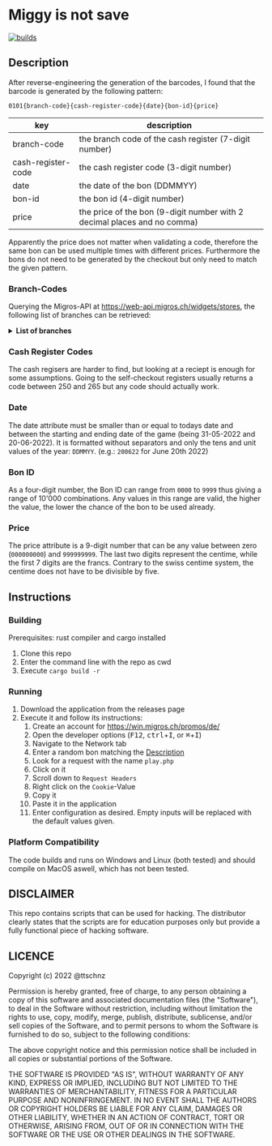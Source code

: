 # Miggy is not save

[![builds](https://github.com/ttschnz/miggy_brute_force/actions/workflows/rust.yml/badge.svg)](https://github.com/ttschnz/miggy_brute_force/actions/workflows/rust.yml)

## Description

After reverse-engineering the generation of the barcodes, I found that the barcode is generated by the following pattern:

`0101{branch-code}{cash-register-code}{date}{bon-id}{price}`

| key                | description                                                              |
| ------------------ | ------------------------------------------------------------------------ |
| branch-code        | the branch code of the cash register (7-digit number)                    |
| cash-register-code | the cash register code (3-digit number)                                  |
| date               | the date of the bon (DDMMYY)                                             |
| bon-id             | the bon id (4-digit number)                                              |
| price              | the price of the bon (9-digit number with 2 decimal places and no comma) |

Apparently the price does not matter when validating a code, therefore the same bon can be used multiple times with different prices. Furthermore the bons do not need to be generated by the checkout but only need to match the given pattern.

### Branch-Codes

Querying the Migros-API at https://web-api.migros.ch/widgets/stores, the following list of branches can be retrieved:

<details>

<summary><b>List of branches</b></summary>

| branch name                                   | branch-code |
| --------------------------------------------- | ----------- |
| Aachtal                                       | 0090320     |
| Aadorf                                        | 0093780     |
| Aarau                                         | 4797189     |
| Aarau - Igelweid                              | 0034213     |
| Aarau Bahnhof                                 | 0033823     |
| Aathal Outlet                                 | 0150367     |
| Abtwil - Säntispark                           | 0090491     |
| Adligenswil                                   | 0077180     |
| Adliswil                                      | 0150062     |
| Aesch                                         | 0024600     |
| Affoltern a. A.                               | 0150079     |
| Affoltern am Albis                            | 4797220     |
| Agno                                          | 4797187     |
| Aigle - Chablais Centre                       | 0065100     |
| Aigle gare                                    | 0063665     |
| Allschwil - Binningerstr.                     | 4797114     |
| Allschwil - Paradies                          | 0024720     |
| Allschwil - Stockbrunnenrain                  | 4797077     |
| Allschwil - Ziegelei                          | 0023220     |
| Allschwil-Lindenplatz                         | 0029530     |
| Alnatura Bio Super Markt - Glattzentrum       | 0150398     |
| Alnatura Bio Super Markt Baden                | 0150340     |
| Alnatura Bio Super Markt Basel Kirschgarten   | 0150375     |
| Alnatura Bio Super Markt Bern                 | 0150397     |
| Alnatura Bio Super Markt Bülach               | 0150394     |
| Alnatura Bio Super Markt Limmatplatz          | 0150374     |
| Alnatura Bio Super Markt Luzern               | 0150341     |
| Alnatura Bio Super Markt Metalli Zug          | 0150383     |
| Alnatura Bio Super Markt Niederdorf           | 0150342     |
| Alnatura Bio Super Markt Oerlikon             | 0150395     |
| Alnatura Bio Super Markt Solothurn            | 0150376     |
| Alnatura Bio Super Markt St. Gallen           | 0150392     |
| Alnatura Bio Super Markt Uster                | 0150396     |
| Alnatura Bio Super Markt Winterthur-Grüze     | 0150389     |
| Alnatura Bio Super Markt Zürich HB - Sihlquai | 0150373     |
| Alnatura Bio Super Markt Zürich-City          | 0150382     |
| Alnatura Bio Super Markt Zürich-Höngg         | 0150380     |
| Alpnach Outlet                                | 0076060     |
| Altdorf                                       | 0073990     |
| Altdorf                                       | 4797125     |
| Altstätten SG                                 | 0090415     |
| Amriswil                                      | 0090420     |
| Amriswil                                      | 4797156     |
| Amriswil - Amriville                          | 0098001     |
| Andelfingen                                   | 0093790     |
| Appenzell                                     | 0090422     |
| Arbedo Castione                               | 0123780     |
| Arbon                                         | 0090421     |
| Arlesheim                                     | 0024630     |
| Ascona                                        | 0123750     |
| Ascona                                        | 4797331     |
| Au SG                                         | 0090323     |
| Avenches                                      | 0083810     |
| Avry Centre                                   | 0084710     |
| Baar                                          | 0073850     |
| Bad Ragaz                                     | 0090728     |
| Bad Zurzach                                   | 0034393     |
| Baden                                         | 4797052     |
| Baden - Bhf. Take Away                        | 0035690     |
| Baden - City                                  | 0034233     |
| Baden-Dättwil                                 | 4797037     |
| Baden-Dättwil                                 | 4797360     |
| Balerna-Bisio 1                               | 4797340     |
| Balerna-Bisio 2                               | 4797341     |
| Balerna-Roncaglia                             | 4797329     |
| Balsthal                                      | 0033723     |
| Basel - Allschwiler                           | 0023170     |
| Basel - Bahnhof SBB                           | 0023900     |
| Basel - Birsigstrasse                         | 0029560     |
| Basel - Burgfelder                            | 0024560     |
| Basel - Claramarkt                            | 0024240     |
| Basel - Drachen-Center                        | 0024280     |
| Basel - Dreispitz MParc                       | 0023200     |
| Basel - Efringer                              | 0023840     |
| Basel - Eglisee                               | 0023880     |
| Basel - Flughafenstrasse                      | 4797216     |
| Basel - Gundelitor                            | 0024520     |
| Basel - Hardstrasse                           | 0023870     |
| Basel - Inselstrasse                          | 0029600     |
| Basel - Juniors Market                        | 0023890     |
| Basel - Lachenstrasse                         | 0029520     |
| Basel - Lehenmatt                             | 0029590     |
| Basel - Märtplatz                             | 0023820     |
| Basel - Mülhauser                             | 0023720     |
| Basel - Neuweiler                             | 0023670     |
| Basel - Schützenmatt                          | 0023160     |
| Basel - Stücki                                | 0023910     |
| Basel - Wanderstrasse                         | 0029510     |
| Basel - Wasgenring                            | 0029610     |
| Basel - Zürcherstrasse                        | 0029500     |
| Basel Hochbergerstrasse                       | 4797312     |
| Basel Weil                                    | 4797175     |
| Bassersdorf                                   | 0150164     |
| Bauma                                         | 0093300     |
| Bavois                                        | 0063142     |
| Bavois-Alpes                                  | 4797074     |
| Bavois-Jura                                   | 4797071     |
| Bazenheid                                     | 0090380     |
| Belfaux                                       | 0083850     |
| Bellinzona                                    | 4797221     |
| Bellinzona - Piazza del Sole                  | 0124210     |
| Bellinzona Outlet                             | 0127220     |
| Bellinzona-Nord                               | 4797333     |
| Belp                                          | 0034540     |
| Berikon - Mutschellen                         | 0033893     |
| Beringen                                      | 0093700     |
| Bern - Bachmätteli                            | 0034450     |
| Bern - Bahnhof                                | 0034530     |
| Bern - Bahnhof Take Away                      | 0035780     |
| Bern - Bethlehem                              | 0034210     |
| Bern - Breitenrain                            | 0033630     |
| Bern - Bubenberg                              | 0034440     |
| Bern - Bümpliz                                | 4797222     |
| Bern - Christoffel                            | 0033115     |
| Bern - Egghölzli                              | 0033140     |
| Bern - Egghölzli                              | 4797190     |
| Bern - Eigerplatz                             | 0033640     |
| Bern - Fellerstrasse                          | 4797119     |
| Bern - Freudenberg                            | 0034220     |
| Bern - Kirchenfeld                            | 0033220     |
| Bern - Lorraine                               | 0033121     |
| Bern - Marktgasse                             | 0034710     |
| Bern - Marktgasse Fachmarkt                   | 0036400     |
| Bern - Murifeld                               | 0033700     |
| Bern - Stöckacker                             | 0033170     |
| Bern - Wankdorf                               | 4797296     |
| Bern - Wankdorf MParc                         | 0036410     |
| Bern - Welle 7                                | 0033810     |
| Bern - Westside                               | 0034320     |
| Bern - Westside                               | 4797173     |
| Bern - Winkelried                             | 0034230     |
| Bern - Zähringer                              | 0034360     |
| Bern Länggasse                                | 4797373     |
| Bern Westflügel                               | 0033820     |
| Bex                                           | 0063640     |
| Biasca                                        | 0123620     |
| Biasca                                        | 4797334     |
| Biberist                                      | 0033623     |
| Biberist                                      | 4797223     |
| Biel - Bielerhof                              | 0034480     |
| Biel - Bözingen                               | 0033290     |
| Biel - Madretsch                              | 0034390     |
| Biel - Neumarkt                               | 0034260     |
| Biel Stadion                                  | 0033670     |
| Bike World Affoltern a.A                      | 0150431     |
| Bike World Baden                              | 0036701     |
| Bike World Ebikon                             | 0076930     |
| Bike World Gland                              | 0045260     |
| Bike World Hinwil                             | 0098087     |
| Bike World Muri                               | 0036700     |
| Bike World Pratteln                           | 0026950     |
| Bike World Romanel                            | 0065270     |
| Bike World Schlieren                          | 0150406     |
| Bike World Volketswil                         | 0150427     |
| Bike World Winterthur                         | 0098077     |
| Bike World Zuchwil                            | 0036702     |
| Binningen                                     | 4797034     |
| Binningen - Gorenmatt                         | 0023740     |
| Binningen - Zentrum                           | 0024540     |
| Bioggio                                       | 4797344     |
| Birmensdorf                                   | 0150189     |
| Birmensdorf                                   | 4797062     |
| Birsfelden                                    | 0024440     |
| Birsfelden                                    | 4797113     |
| Bischofszell                                  | 0090363     |
| Bischofszell                                  | 4797215     |
| Bitsch                                        | 0137290     |
| Bière                                         | 0063110     |
| Blonay                                        | 0063730     |
| Bolligen                                      | 4797303     |
| Bonstetten                                    | 0150865     |
| Boswil                                        | 4797164     |
| Boudry                                        | 4797149     |
| Breitenbach - Wydehof                         | 0024500     |
| Bremgarten                                    | 4797058     |
| Bremgarten                                    | 4797299     |
| Bremgarten AG                                 | 0034263     |
| Bremgarten Fachmarkt                          | 0036463     |
| Bremgarten Kalchacker                         | 0033750     |
| Brienz                                        | 0033780     |
| Brig                                          | 0134540     |
| Brissago                                      | 4797336     |
| Bronschhofen                                  | 0090392     |
| Brugg                                         | 4797290     |
| Brugg - Neumarkt                              | 0034843     |
| Brugg AG                                      | 4797172     |
| Brugg SportXX                                 | 0036765     |
| Brunnen - Bahnhofsmärcht                      | 0073750     |
| Brusino-Arsizio 1                             | 4797356     |
| Brügg                                         | 4797002     |
| Brügg - Centre Brügg                          | 0034730     |
| Bubendorf                                     | 0023790     |
| Buchrain - Tschannhof                         | 0073200     |
| Buchs AG - Wynecenter                         | 0034823     |
| Buchs Outlet                                  | 0090649     |
| Buchs SG                                      | 0090424     |
| Buchs SG - MParc                              | 0090416     |
| Bulle                                         | 4797102     |
| Bulle - Gruyère-Centre                        | 0084270     |
| Bulle gare                                    | 0083870     |
| Buochs                                        | 0073220     |
| Burgdorf                                      | 4797121     |
| Burgdorf - Neumarkt                           | 0034200     |
| Burgdorf Fachmarkt                            | 0036640     |
| Bursins                                       | 4797225     |
| Bussigny                                      | 0064330     |
| Bussigny                                      | 4797371     |
| Bülach                                        | 4797165     |
| Bülach - Sonnenhof                            | 0150059     |
| Bülach Süd                                    | 0150203     |
| Bürglen/Altdorf - Urnertor                    | 0074310     |
| Bütschwil                                     | 0090373     |
| Cadenazzo                                     | 4797335     |
| Camorino                                      | 4797309     |
| Capolago                                      | 4797325     |
| Carouge                                       | 0044090     |
| Carouge - Acacias                             | 0044010     |
| Carouge - MParc La Praille                    | 0045140     |
| Carouge - Vibert                              | 0044950     |
| Carouge Acacias                               | 4797413     |
| Caslano                                       | 0123880     |
| Caslano                                       | 4797379     |
| Caslano-Pura                                  | 4797338     |
| Centro Agno                                   | 0124300     |
| Centro S.Antonino                             | 0125020     |
| Centro S.Antonino OBI                         | 0126530     |
| Cernier                                       | 0083730     |
| Cham                                          | 4797040     |
| Cham - Neudorf                                | 0073740     |
| Chamoson                                      | 0137235     |
| Change Grand-Saconnex                         | 0046790     |
| Change Mont-Blanc                             | 0046720     |
| Change Ouchy                                  | 0046340     |
| Change Rive                                   | 0046760     |
| Change Thônex                                 | 0046780     |
| Chavannes - Renens                            | 0064320     |
| Chavannes les Cèdres                          | 0063675     |
| Chavannes-de-Bogis                            | 4797423     |
| Cheseaux                                      | 4797060     |
| Chez-le-Bart - Béroche                        | 0083760     |
| Chiasso - Boffalora                           | 0123640     |
| Chiasso Via Como                              | 4797339     |
| Chiasso-Pedrinate1                            | 4797345     |
| Chur                                          | 4797184     |
| Chur - Calandapark                            | 0090425     |
| Chur - Gäuggeli                               | 0090427     |
| Chur - Ringstrasse                            | 0090334     |
| Chur - West                                   | 4797227     |
| Chur Masans                                   | 0090389     |
| Chur-Ost                                      | 4797226     |
| Churwalden                                    | 0090384     |
| Châtel-St-Denis                               | 0084330     |
| Chêne-Bougeries                               | 4797070     |
| Chêne-Bourg                                   | 0044150     |
| Clarens - Centre                              | 0063991     |
| Cointrin                                      | 4797106     |
| Coldrerio-Paese                               | 4797328     |
| Collombey                                     | 0134520     |
| Collombey                                     | 4797108     |
| Collonge-Bellerive - Vésenaz                  | 0044880     |
| Colombier                                     | 0083770     |
| Conseil à domicile Micasa                     | 0065291     |
| Conthey                                       | 4797174     |
| Conthey - Forum des Alpes                     | 0136411     |
| Cortaillod                                    | 0083890     |
| Cossonay                                      | 0063680     |
| Courtepin                                     | 0083630     |
| Crans-Montana                                 | 0133920     |
| Crissier                                      | 0065000     |
| Crocifisso di Savosa                          | 0123630     |
| Cugy                                          | 0063720     |
| D+G Losone                                    | 0126580     |
| Daily Zürich-Zollstrasse                      | 0150362     |
| Davos Dorf                                    | 4797380     |
| Davos Outlet                                  | 0090660     |
| Davos Symondpark                              | 0090432     |
| Davos-Dorf                                    | 0090333     |
| Degersheim                                    | 0090314     |
| Delémont                                      | 0024320     |
| Delémont - MParc                              | 0026110     |
| Derendingen                                   | 0033773     |
| Dielsdorf                                     | 0150149     |
| Dielsdorf                                     | 4797088     |
| Dielsdorf                                     | 4797191     |
| Diepoldsau                                    | 0090327     |
| Dierikon Outlet                               | 0076040     |
| Diessenhofen                                  | 0093620     |
| Dietikon - Bernstrasse                        | 4797136     |
| Dietikon - Limmatfeld                         | 0150130     |
| Dietikon - Löwenzentrum                       | 0150065     |
| Dietlikon                                     | 4797054     |
| Dietlikon - Brunnenwiese                      | 0150169     |
| Domat-Ems                                     | 0090381     |
| Domdidier                                     | 0083940     |
| Dornach                                       | 0023620     |
| Däniken                                       | 4797358     |
| Dättnau                                       | 0093870     |
| Döttingen                                     | 0033743     |
| Dübendorf                                     | 0150054     |
| Dübendorf                                     | 4797313     |
| Dübendorf - Bühlwiesen                        | 4797229     |
| Dübendorf - Hochbord Nord                     | 0150148     |
| Dübendorf - Im Giessen                        | 4797359     |
| Dübendorf - Sonnental                         | 4797044     |
| Dübendorf - Zur Schmiede                      | 4797230     |
| Dübendorf Stettbach                           | 0150082     |
| Düdingen                                      | 0084320     |
| Düdingen                                      | 4797400     |
| Ebikon - Ladengasse                           | 0074300     |
| Ebikon - Mall of Switzerland                  | 0074400     |
| Ebmatingen                                    | 0150170     |
| Ebnat-Kappel                                  | 0090368     |
| Echallens                                     | 0063620     |
| Ecublens - Croset                             | 0063690     |
| Ecublens - EPFL                               | 0063910     |
| Effretikon                                    | 4797231     |
| Effretikon                                    | 4797305     |
| Effretikon - Effi-Märt                        | 0094290     |
| Egerkingen - Gäupark                          | 0034413     |
| Egg                                           | 0150074     |
| Eglisau                                       | 4797042     |
| Eglisau-Nord                                  | 0150078     |
| Egnach                                        | 4797179     |
| Egolzwil - Schötz                             | 0073870     |
| Einsiedeln                                    | 0150068     |
| Einsiedeln                                    | 4797307     |
| Elgg                                          | 0093840     |
| Embrach                                       | 0094320     |
| Emmen - Kapf                                  | 0073680     |
| Emmen - Wohncenter                            | 0074390     |
| Emmenbrücke                                   | 4797131     |
| Emmenbrücke - Sonnenplatz                     | 0074350     |
| Engelberg                                     | 0073890     |
| Epalinges                                     | 0063940     |
| Erde                                          | 0137244     |
| Erlenbach - Erlibacher Märt                   | 0150185     |
| Erlinsbach                                    | 0033123     |
| Erstfeld                                      | 0073180     |
| Eschenbach                                    | 0150160     |
| Estavayer-le-Lac                              | 0063630     |
| Etoy                                          | 0063900     |
| Etoy                                          | 4797182     |
| Etoy (marché spécialisé)                      | 0065290     |
| Etrembières (F)                               | 0049010     |
| Ettingen                                      | 0024610     |
| Eyholz - Outlet                               | 0134497     |
| FL - Balzers                                  | 0090718     |
| FL - Ruggell                                  | 0090724     |
| Fahrwangen                                    | 0033903     |
| Faido                                         | 0123700     |
| Fehraltorf                                    | 0093800     |
| Fiesch                                        | 0136465     |
| Fislisbach                                    | 0033843     |
| Flamatt                                       | 0084350     |
| Flamatt - Bernstrasse 50                      | 4797169     |
| Flawil                                        | 0090431     |
| Flawil                                        | 4797006     |
| Fleurier                                      | 0083700     |
| Forch                                         | 4797041     |
| Fornasette                                    | 4797342     |
| Frauenfeld - Bahnhofstrasse                   | 4797014     |
| Frauenfeld - Multiplex                        | 0093600     |
| Frauenfeld - Passage                          | 0094330     |
| Frauenfeld - Zeughausstrasse                  | 0093640     |
| Frauenfeld - Zürcherstrasse 276               | 4797101     |
| Frauenfeld - Zürcherstrasse 291               | 4797076     |
| Freienbach                                    | 4797043     |
| Frenkendorf                                   | 4797301     |
| Fribourg - Beauregard                         | 0083670     |
| Fribourg - Pérolles                           | 0084300     |
| Fribourg - Schoenberg                         | 0083640     |
| Fribourg - St. Pierre M-Express               | 0084240     |
| Fribourg AMAG                                 | 4797267     |
| Fribourg Gare                                 | 0083980     |
| Fribourg Jura                                 | 4797232     |
| Fribourg Ste-Thérèse                          | 0083830     |
| Frick                                         | 0033753     |
| Frutigen                                      | 0033370     |
| Fully                                         | 0133710     |
| Fällanden                                     | 0150153     |
| Füllinsdorf                                   | 4797111     |
| Füllinsdorf                                   | 4797233     |
| Füllinsdorf - Schönthal                       | 0024480     |
| Füllinsdorf - Schönthal                       | 0026470     |
| Gandria                                       | 4797337     |
| Gd Saconnex - Le Pommier                      | 0044340     |
| Gebenstorf                                    | 0033393     |
| Gelterkinden                                  | 0024460     |
| Genestrerio                                   | 4797326     |
| Genève - Balexert                             | 0044030     |
| Genève - Balexert                             | 4797130     |
| Genève - Champel                              | 0044110     |
| Genève - Charmilles                           | 0044140     |
| Genève - Cointrin                             | 4797228     |
| Genève - Cointrin Aéroport                    | 0044060     |
| Genève - Cornavin Gare                        | 0044180     |
| Genève - Eaux-Vives                           | 0044250     |
| Genève - Fusterie M-Express                   | 0044290     |
| Genève - Jonction                             | 0044350     |
| Genève - Les Cygnes                           | 0044450     |
| Genève - Navigation                           | 0044430     |
| Genève - Plainpalais                          | 0044230     |
| Genève - Rieu                                 | 0044730     |
| Genève - Servette                             | 0044811     |
| Genève - Tourelle                             | 0044840     |
| Genève - Vidollet                             | 0044890     |
| Genève - Villereuse                           | 0044900     |
| Genève Montbrillant                           | 4797207     |
| Genève O’Vives                                | 4797372     |
| Gerlafingen                                   | 0033643     |
| Giubiasco - Alle Bolle                        | 0123740     |
| Givisiez                                      | 4797138     |
| Gland                                         | 0044300     |
| Gland                                         | 4797157     |
| Glarus                                        | 4797385     |
| Glarus - Zentrum Glärnisch                    | 0150064     |
| Glattbrugg                                    | 0150056     |
| Glattbrugg                                    | 4797235     |
| Glattbrugg                                    | 4797382     |
| Glis - Simplon                                | 0136401     |
| Goldach                                       | 0090375     |
| Goldach - St.Gallerstr.                       | 4797099     |
| Goldau                                        | 0073790     |
| Gossau                                        | 0090433     |
| Gossau                                        | 4797314     |
| Gossau - Stadtbühlpark                        | 0090313     |
| Gossau - Wilerstrasse                         | 4797186     |
| Gossau Outlet                                 | 0090648     |
| Gossau ZH                                     | 0150182     |
| Grabs                                         | 0090736     |
| Gradelle                                      | 0044360     |
| Grancia                                       | 0123790     |
| Grancia Do it + Garden                        | 0126590     |
| Grand-Lancy - Palettes                        | 0044550     |
| Granges - Paccot                              | 0083860     |
| Granges-Paccot                                | 4797061     |
| Granges-Paccot - Centre                       | 0084360     |
| Greifensee                                    | 0150156     |
| Grenchen                                      | 0034803     |
| Grenchen                                      | 4797237     |
| Grenchen Nord                                 | 4797032     |
| Grenchen Outlet                               | 0037092     |
| Gränichen                                     | 0033953     |
| Gstaad                                        | 0034490     |
| Gümligen                                      | 0033091     |
| Hasle Rüegsau                                 | 0033360     |
| Haute-Nendaz                                  | 0134250     |
| Hauterive                                     | 4797063     |
| Heiden                                        | 0090317     |
| Heimberatung Vorhänge                         | 0150430     |
| Heimberg                                      | 0033920     |
| Hergiswil NW                                  | 0073130     |
| Herisau - Alpsteinstrasse                     | 0090318     |
| Herrlisberg                                   | 4797268     |
| Herzogenbuchsee                               | 0034290     |
| Hilterfingen                                  | 0034520     |
| Hinterkappelen - Chappelemärit                | 0034380     |
| Hinwil                                        | 0093650     |
| Hinwil                                        | 4797304     |
| Hittnau                                       | 0093850     |
| Hitzkirch                                     | 0073880     |
| Hochdorf - Seetal-Center                      | 0074340     |
| Hombrechtikon                                 | 0150181     |
| Horgen - Schinzenhof                          | 0150055     |
| Horw                                          | 0073800     |
| Hunzenschwil                                  | 4797047     |
| Huttwil                                       | 0034400     |
| Hägendorf Outlet                              | 0037090     |
| Hünibach                                      | 0033280     |
| Ibach                                         | 4797140     |
| Ibach-Schwyz - Mythen-Center                  | 0074370     |
| Ilanz - Center Marcau                         | 0090467     |
| Interlaken                                    | 0034300     |
| Interlaken                                    | 4797363     |
| Interlaken Lindenalle                         | 4797311     |
| Ipsach                                        | 0033270     |
| Ipsach                                        | 4797392     |
| Ittigen                                       | 0034510     |
| Ittigen - Grauholz                            | 4797238     |
| Jona                                          | 4797239     |
| Jona - Stadttor                               | 0150178     |
| Kaltbrunn                                     | 0150893     |
| Kerzers                                       | 0083800     |
| Kirchberg                                     | 0033770     |
| Kirchberg                                     | 4797050     |
| Kirchberg-Stelz                               | 0090378     |
| Kloten                                        | 0150067     |
| Kollbrunn                                     | 0093860     |
| Konolfingen                                   | 0034190     |
| Kreuzlingen                                   | 0090349     |
| Kreuzlingen                                   | 4797141     |
| Kreuzlingen                                   | 4797240     |
| Kreuzlingen - Seepark                         | 0090440     |
| Kriens                                        | 4797056     |
| Kriens                                        | 4797117     |
| Kriens - Hofmatt                              | 0074360     |
| Kriens - Mattenhof                            | 0073980     |
| Kölliken                                      | 4797018     |
| Köniz - Bläuacker                             | 0034240     |
| Küsnacht Berg                                 | 4797241     |
| Küsnacht ZH                                   | 0150157     |
| Küssnacht - Rigimärt                          | 0073720     |
| La Charrière                                  | 0083950     |
| La Chaux-de-Fonds - Métropole Centre          | 0084230     |
| La Chaux-de-Fonds Les Eplatures               | 0084310     |
| La Neuveville                                 | 0083750     |
| La Roche                                      | 0083840     |
| La Tour de Trême                              | 0084340     |
| La Tour-de-Peilz                              | 0063950     |
| La Tour-de-Trême                              | 4797163     |
| La Tour-de-Trême Tivoli                       | 0083970     |
| La Vallée                                     | 0063850     |
| Lachen                                        | 0150073     |
| Lancy-Onex                                    | 0044530     |
| Landquart                                     | 0090428     |
| Landquart                                     | 4797065     |
| Langendorf - Ladedorf                         | 0034813     |
| Langenthal                                    | 0034310     |
| Langenthal - MParc                            | 0036950     |
| Langnau a. A.                                 | 0150168     |
| Langnau i.E.                                  | 0034460     |
| Laufen - Birscenter                           | 0023230     |
| Lausanne                                      | 4797280     |
| Lausanne - Bellevaux                          | 0063880     |
| Lausanne - Bergières                          | 0064570     |
| Lausanne - Chailly                            | 0064520     |
| Lausanne - Closelet                           | 0064580     |
| Lausanne - Cour                               | 0063660     |
| Lausanne - Flon Europe                        | 0063895     |
| Lausanne - La Borde                           | 0063865     |
| Lausanne - La Harpe                           | 0063710     |
| Lausanne - La Maladière                       | 4797213     |
| Lausanne - La Sallaz                          | 0064340     |
| Lausanne - Maupas                             | 0063145     |
| Lausanne - Montbenon                          | 4797064     |
| Lausanne - Métropole                          | 0064970     |
| Lausanne - Saint-Paul                         | 0063970     |
| Lausanne - Sévelin                            | 0063770     |
| Le Bouveret                                   | 0133760     |
| Le Châble                                     | 0137225     |
| Le Landeron                                   | 0083880     |
| Le Lignon                                     | 0044370     |
| Le Lignon                                     | 4797072     |
| Le Locle                                      | 0084280     |
| Le Locle                                      | 4797242     |
| Lenzburg                                      | 0034243     |
| Lenzburg - Bahnhof                            | 4797362     |
| Leuk                                          | 0137220     |
| Leukerbad                                     | 0134230     |
| Leysin                                        | 0063185     |
| Leytron                                       | 0137285     |
| Liestal                                       | 0023080     |
| Liestal                                       | 4797203     |
| Ligornetto                                    | 4797351     |
| Littau Outlet                                 | 0076090     |
| Locarno                                       | 4797243     |
| Locarno - Mercato                             | 0124240     |
| Locarno - Solduno                             | 0123730     |
| Lostorf                                       | 0033233     |
| Lugano - Cassarate-Lago                       | 0124290     |
| Lugano - Città                                | 0125010     |
| Lugano - Molino Nuovo                         | 0123710     |
| Lugano - Paradiso                             | 0123660     |
| Lugano - Via Trevano                          | 4797330     |
| Lugano-Viganello                              | 4797355     |
| Lupfig                                        | 0033813     |
| Lutry – La Conversion                         | 0063835     |
| Luzern - Allmend                              | 0073840     |
| Luzern - Bahnhof                              | 0073230     |
| Luzern - Bahnhof Daily                        | 0073150     |
| Luzern - Bruchstrasse                         | 0073770     |
| Luzern - Brüelstrasse                         | 0073670     |
| Luzern - Grossmatte                           | 0073930     |
| Luzern - Schlossberg                          | 0073140     |
| Luzern - Schweizerhof                         | 0074380     |
| Luzern - Schönbühl                            | 0074260     |
| Luzern - Waldstätter                          | 0073690     |
| Luzern - Wesemlin                             | 0077160     |
| Luzern - Würzenbachstrasse                    | 0073270     |
| Lyss Lyssbachpark                             | 0034420     |
| M Boudry                                      | 0083820     |
| M-Express Pont-Rouge                          | 0044600     |
| MP La Sarraz                                  | 0063122     |
| MP Ouchy                                      | 0063132     |
| Maggia                                        | 0123820     |
| Malters                                       | 0073950     |
| Manno                                         | 4797154     |
| Marin                                         | 4797185     |
| Marin-Centre                                  | 0084721     |
| Marly - Centre                                | 0083650     |
| Martigny                                      | 4797171     |
| Martigny                                      | 4797294     |
| Martigny - Manoir                             | 0134550     |
| Martigny Finettes                             | 0136460     |
| Martigny Quartz Center                        | 0136450     |
| Massagno - Radio                              | 0123720     |
| Matten                                        | 0033790     |
| Matzingen                                     | 0093830     |
| Meggen                                        | 4797123     |
| Meilen                                        | 0150063     |
| Meiringen                                     | 0034470     |
| Melano                                        | 0123850     |
| Melano                                        | 4797324     |
| Mellingen                                     | 0033380     |
| Mels - Pizolpark                              | 0090471     |
| Mendrisio                                     | 0123760     |
| Mendrisio - Via Franscini                     | 4797323     |
| Mendrisio Sud                                 | 0123840     |
| Mendrisio-San Martino                         | 4797403     |
| Mendrisio-Via Zorzi                           | 4797332     |
| Menziken                                      | 0033963     |
| Meyrin                                        | 0044410     |
| Meyrin                                        | 4797068     |
| Meyrin                                        | 4797245     |
| Meyrin-Parc                                   | 4797370     |
| Mies                                          | 4797078     |
| Migrol Brig                                   | 4797366     |
| Migros Online-Beratung                        | 0036999     |
| Minusio - Centro Borenco                      | 0123650     |
| Montagny                                      | 0064270     |
| Montagny                                      | 4797103     |
| Monthey - M Central                           | 0134530     |
| Montreux                                      | 0064410     |
| Montreux                                      | 4797246     |
| Montreux                                      | 4797367     |
| Morbio Inferiore - Serfontana                 | 0124270     |
| Morges                                        | 0064290     |
| Morges                                        | 4797107     |
| Moudon                                        | 0064350     |
| Moutier                                       | 0024400     |
| Moutier                                       | 4797026     |
| Murgenthal                                    | 0033873     |
| Muri AG                                       | 0033934     |
| Murten/Morat                                  | 0084250     |
| Muttenz                                       | 4797248     |
| Muttenz                                       | 4797375     |
| Muttenz - Lutzert                             | 0023810     |
| Muttenz - Rothausstrasse                      | 0024380     |
| Männedorf                                     | 0150197     |
| Mézières                                      | 0063112     |
| Möhlin                                        | 0033163     |
| Müllheim                                      | 0090351     |
| Münchenbuchsee - Tanne                        | 0033730     |
| Münchenstein                                  | 4797247     |
| Münchenstein - Gartenstadt                    | 0024580     |
| Münchwilen                                    | 0090376     |
| Münsingen                                     | 0034270     |
| Naters                                        | 0133770     |
| Netstal                                       | 4797249     |
| Neuchâtel - Cadolles                          | 0083930     |
| Neuchâtel - Hôpital                           | 0084210     |
| Neuchâtel - Portes-Rouges                     | 0084220     |
| Neuchâtel Quai-Peri                           | 4797426     |
| Neuenhof                                      | 0033663     |
| Neuenkirch                                    | 0077210     |
| Neuhausen am Rheinfall                        | 4797204     |
| Neunkirch                                     | 0093750     |
| Neydens (F)                                   | 0049030     |
| Neyruz                                        | 0083960     |
| Nidau                                         | 0034330     |
| Nidau                                         | 4797250     |
| Niederhasli                                   | 0150180     |
| Niederurnen                                   | 0150187     |
| Noranco                                       | 4797251     |
| Novazzano-Brusata1                            | 4797347     |
| Novazzano-Brusata2                            | 4797348     |
| Novazzano-Paese                               | 4797357     |
| Noville                                       | 0063645     |
| Noville                                       | 4797134     |
| Nussbaumen - Markthof                         | 0033733     |
| Nyon                                          | 4797252     |
| Nyon - La Combe                               | 0044470     |
| Nyon - Porte de Nyon                          | 0044320     |
| Näfels                                        | 0150330     |
| Oberburg                                      | 4797218     |
| Oberengstringen                               | 0150161     |
| Oberglatt                                     | 4797005     |
| Oberglatt                                     | 4797253     |
| Oberkirch                                     | 0073280     |
| Obermeilen                                    | 4797244     |
| Oberrieden                                    | 4797003     |
| Oberriet                                      | 0090331     |
| Oberwil                                       | 0023800     |
| Oensingen                                     | 0033923     |
| Oftringen                                     | 0034253     |
| Oftringen                                     | 4797038     |
| Oftringen                                     | 4797254     |
| Oftringen - MParc                             | 0036110     |
| Olten - Aarburgerstr.                         | 4797161     |
| Olten - Hammer                                | 0034383     |
| Olten - Sälipark                              | 0034403     |
| Olten - Sälipark Fachmärkte                   | 0036843     |
| Olten - Tannwaldstrasse                       | 4797016     |
| Onex                                          | 4797256     |
| Opfikon                                       | 4797236     |
| Opfikon - Glattpark                           | 0150154     |
| Orbe                                          | 0063930     |
| Orbe Gruvatiez                                | 0063825     |
| Oron-la-Ville                                 | 0063810     |
| Ostermundigen                                 | 0034430     |
| Ostermundigen Poststrasse                     | 0033720     |
| Othmarsingen                                  | 4797297     |
| Outlet Dietlikon - Greenhouse                 | 0150368     |
| Outlet Eglisau                                | 0150370     |
| Outlet Romanel                                | 0065280     |
| Outlet Taverne                                | 0127260     |
| Outlet Winterthur                             | 0096610     |
| Payerne                                       | 0064360     |
| Payerne                                       | 4797369     |
| Peseux                                        | 0084260     |
| Pfungen                                       | 0093820     |
| Pfungen                                       | 0098021     |
| Pfäffikon - Seedammcenter                     | 0150072     |
| Pfäffikon ZH                                  | 0094340     |
| Pfäffikon ZH                                  | 4797321     |
| Plaffeien                                     | 0083920     |
| Plan-les-Ouates                               | 0044590     |
| Plan-les-Ouates                               | 4797316     |
| Pontaise                                      | 0063162     |
| Ponte Cremenaga                               | 4797343     |
| Porrentruy                                    | 0024270     |
| Porrentruy                                    | 4797067     |
| Porte de Versoix                              | 0044920     |
| Pratteln                                      | 0023640     |
| Pratteln                                      | 4797219     |
| Pratteln-Gehrenacker                          | 0029540     |
| Pregassona                                    | 0123810     |
| Prilly                                        | 0063820     |
| Prilly                                        | 4797260     |
| Prilly - Malley                               | 0063870     |
| Prilly - ch. du Viaduc                        | 4797059     |
| Prilly - rte de Cossonay                      | 4797098     |
| Préverenges                                   | 0063655     |
| Puidoux                                       | 0063190     |
| Pully                                         | 0064600     |
| Rain                                          | 0073920     |
| Ramsen                                        | 0097300     |
| Rapperswil - Sonnenhof                        | 0150071     |
| Rapperswil - Zentrum                          | 0150188     |
| Rebstein                                      | 0090729     |
| Regensdorf                                    | 4797089     |
| Regensdorf                                    | 4797261     |
| Regensdorf - Zentrum                          | 0150060     |
| Reichenburg                                   | 0150083     |
| Reiden                                        | 0073210     |
| Reiden Outlet                                 | 0076050     |
| Reinach                                       | 4797300     |
| Reinach - Mischeli                            | 0024420     |
| Reinach - Zentrum                             | 0023850     |
| Reinach BL                                    | 4797115     |
| Reinach Provisorium                           | 0034464     |
| Reinach-Sternenhof                            | 0026460     |
| Relais du St.Bernard                          | 4797389     |
| Renens                                        | 4797128     |
| Renens - Florissant                           | 0064280     |
| Renens - Métropole                            | 0064590     |
| Renens Quai Ouest                             | 0063625     |
| Renens Silo                                   | 0064325     |
| Rheineck                                      | 0090326     |
| Rheinfall                                     | 4797264     |
| Rheinfelden                                   | 0034293     |
| Riazzino                                      | 0123890     |
| Richterswil                                   | 0150158     |
| Riehen - Dorf                                 | 0024360     |
| Riehen - Grenzacherweg                        | 0029580     |
| Riehen - Niederholz                           | 0029620     |
| Rolle                                         | 0064380     |
| Rolle                                         | 4797155     |
| Romanel-sur-Lausanne                          | 0065010     |
| Romanshorn                                    | 4797395     |
| Romanshorn - Hubzelg                          | 0090443     |
| Romont                                        | 0084292     |
| Rorschach - Promenade                         | 0090324     |
| Rorschach - Trischliplatz                     | 0090445     |
| Rothenburg M-Electronics                      | 0076320     |
| Rothrist                                      | 0033383     |
| Rothrist                                      | 4797292     |
| Rotkreuz                                      | 0073820     |
| Rotkreuz                                      | 4797306     |
| Ruopigen Zentrum Luzern                       | 0073710     |
| Ruswil                                        | 0073860     |
| Réchy                                         | 0137215     |
| Rümlang                                       | 4797046     |
| Rümlang Hofwisencenter                        | 0150147     |
| Rüschlikon Parkside                           | 0150075     |
| Rüti ZH                                       | 0094230     |
| Rüti ZH Fachmarkt                             | 0096460     |
| SOCAR Frauenfeld                              | 4798325     |
| SOCAR Kölliken Nord A1                        | 4797402     |
| SOCAR Quartino                                | 4798161     |
| Saas Fee                                      | 0133750     |
| Saignelégier                                  | 0083790     |
| Sainte-Croix                                  | 0063840     |
| Samedan                                       | 0090468     |
| Samedan                                       | 4797209     |
| San Bernardino                                | 4797262     |
| Sant' Antonino                                | 4797192     |
| Sargans                                       | 4797210     |
| Sarnen - Sarnen-Center                        | 0074290     |
| Savièse                                       | 0133720     |
| Saxon                                         | 0136475     |
| Schaan                                        | 0090312     |
| Schaffhausen                                  | 4797381     |
| Schaffhausen - Breite                         | 0093670     |
| Schaffhausen - Buchthalen                     | 0093130     |
| Schaffhausen - Grubenstrasse                  | 4797263     |
| Schaffhausen - Herblinger Markt               | 0094710     |
| Schaffhausen - Vorstadt                       | 0094310     |
| Schindellegi                                  | 0150329     |
| Schlieren                                     | 4797197     |
| Schlieren                                     | 4797265     |
| Schlieren - Kesslerplatz                      | 0150053     |
| Schlieren - Rietbach                          | 0150081     |
| Schlieren - Zentrum                           | 0150198     |
| Schmerikon - Bahnhofstrasse                   | 4797166     |
| Schmerikon - St.Gallerstrasse                 | 4797144     |
| Schwarzenburg                                 | 0033260     |
| Schwerzenbach                                 | 4797019     |
| Schöftland                                    | 0033883     |
| Schönbühl - Moosbühl                          | 0036100     |
| Schönbühl - Shoppyland                        | 0034700     |
| Schönenwerd                                   | 0033783     |
| Schüpfheim                                    | 0073830     |
| Sembrancher                                   | 0136480     |
| Sementina                                     | 0123860     |
| Sempach Station                               | 0073910     |
| Seon                                          | 0033913     |
| Seuzach                                       | 0093720     |
| Shell Illnau-Effretikon                       | 4797398     |
| Siebnen                                       | 4797159     |
| Sierre                                        | 0134500     |
| Sierre Rossfeld                               | 0134510     |
| Sihlbrugg AMAG                                | 4797295     |
| Sins                                          | 4797167     |
| Sion                                          | 4797112     |
| Sion - Le Ritz                                | 0133690     |
| Sion - Métropole                              | 0134900     |
| Sion - Tourbillon Center                      | 0133697     |
| Sion Outlet                                   | 0134907     |
| Sirnach                                       | 0090377     |
| Sissach                                       | 0023830     |
| Socar Pizzamiglio                             | 4797259     |
| Solothurn                                     | 0034373     |
| Solothurn                                     | 4797049     |
| Solothurn Baselstrasse                        | 0033853     |
| Solothurn Öufi                                | 0033833     |
| Spiez - Terminus                              | 0034280     |
| Spreitenbach                                  | 0034313     |
| Spreitenbach - Tivoli                         | 0034833     |
| Spreitenbach Do It + Garden                   | 0036813     |
| St-Gingolph                                   | 4797419     |
| St-Imier                                      | 0083690     |
| St-Maurice                                    | 0133730     |
| St. Gallen - Bruggen                          | 0090364     |
| St. Gallen - Lachen                           | 0090321     |
| St. Gallen - Langgasse                        | 0090335     |
| St. Gallen - Neudorf                          | 0090336     |
| St. Gallen - Neumarkt                         | 0090478     |
| St. Gallen - Rorschacherstr.                  | 4797091     |
| St. Gallen - Silberturm                       | 0090447     |
| St. Gallen - Spisermarkt                      | 0090339     |
| St. Gallen - St. Fiden                        | 0090448     |
| St. Gallen - Union                            | 4797310     |
| St. Gallen - Zürcherstr. 205                  | 4797053     |
| St. Gallen - Zürcherstrasse 114               | 4797143     |
| St. Gallen Bahnhof                            | 0090865     |
| St. Gallen OBI / Micasa                       | 0098200     |
| St. Katharina Nord                            | 4797376     |
| St. Katharina Süd                             | 4797377     |
| St. Margrethen - Grenzstrasse                 | 4797142     |
| St. Margrethen - Rheinpark                    | 0090475     |
| St. Moritz                                    | 4797387     |
| St. Niklaus                                   | 0137265     |
| St.Gallen Outdoor                             | 0098037     |
| Staad                                         | 4797404     |
| Stabio                                        | 0123680     |
| Stabio Gaggiolo                               | 4797327     |
| Stabio-Gaggiolo 1                             | 4797349     |
| Stabio-Paese                                  | 4797353     |
| Stalden                                       | 0137255     |
| Stalden                                       | 4797177     |
| Stans                                         | 4797168     |
| Stans - Länderpark                            | 0074720     |
| Steckborn                                     | 0093740     |
| Steffisburg                                   | 0033690     |
| Steffisburg                                   | 4797162     |
| Steg                                          | 0134260     |
| Steg                                          | 4797109     |
| Stein                                         | 0033673     |
| Stein                                         | 4797212     |
| Stein am Rhein                                | 0094300     |
| Steinhausen - Zugerland                       | 0074710     |
| Steinhausen Dorf                              | 0073970     |
| Stäfa                                         | 0150069     |
| Stäfa                                         | 4797378     |
| Sugiez                                        | 4797320     |
| Suhr                                          | 4797206     |
| Suhr Outlet                                   | 0037093     |
| Suhr Suhrepark                                | 0033684     |
| Sulgen                                        | 4797386     |
| Sulgen - Passerelle                           | 0090383     |
| Sursee                                        | 4797118     |
| Surseepark                                    | 0074700     |
| Surseepark Fachmarkt                          | 0076710     |
| Susten                                        | 0137230     |
| Taesch                                        | 0137203     |
| Tavannes                                      | 0083740     |
| Tavannes                                      | 4797410     |
| Taverne                                       | 0123800     |
| Taverne                                       | 0126450     |
| Tenero                                        | 0123770     |
| Tesserete                                     | 0123690     |
| Teufen                                        | 0090385     |
| Thal                                          | 0090328     |
| Thalwil                                       | 0150066     |
| Thayngen                                      | 0093710     |
| Thayngen                                      | 4797127     |
| Therwil                                       | 0029630     |
| Therwil                                       | 4797079     |
| Thierrens                                     | 0063200     |
| Thoiry (F)                                    | 0049000     |
| Thun                                          | 4797198     |
| Thun - Bälliz                                 | 0034250     |
| Thun - Dürrenast                              | 0033680     |
| Thun - Oberland                               | 0034720     |
| Thun - Panorama Center                        | 0033250     |
| Thun - Weststrasse                            | 4797193     |
| Thusis - im Park                              | 0090466     |
| Thônex                                        | 0044830     |
| Thônex                                        | 4797080     |
| Tramelan                                      | 0083610     |
| Triesen                                       | 0090341     |
| Trübbach                                      | 4797151     |
| Turbenthal                                    | 0093175     |
| Tägerwilen                                    | 0090361     |
| Uetendorf                                     | 0033330     |
| Uitikon-Waldegg                               | 0150080     |
| Unterentfelden                                | 0033653     |
| Unterwetzikon                                 | 0096531     |
| Unterägeri                                    | 0073760     |
| Urdorf - Spitzacker                           | 0150151     |
| Uster                                         | 4797055     |
| Uster - Illuster                              | 0150251     |
| Uster-West                                    | 0150194     |
| Utzenstorf - Linde                            | 0033350     |
| Uznach - Frohsinn                             | 0150179     |
| Uzwil - Birkenhof                             | 0090450     |
| VOI Aarburg                                   | 0037338     |
| VOI Aarwangen                                 | 0037322     |
| VOI Alpnach                                   | 0077357     |
| VOI Baden - Mellingerstrasse                  | 0037335     |
| VOI Bern - Fellergut                          | 0037303     |
| VOI Bern - Fischermätteli                     | 0037306     |
| VOI Bern - Kramgasse                          | 0037343     |
| VOI Bern - Schosshalde                        | 0037311     |
| VOI Bern - Spiegel                            | 0037325     |
| VOI Bern - Viktoriastrasse                    | 0037334     |
| VOI Beromünster                               | 0077350     |
| VOI Bettlach                                  | 0037314     |
| VOI Biel - Jardin du Paradis                  | 0037345     |
| VOI Biel - Mett                               | 0037319     |
| VOI Boll                                      | 0037339     |
| VOI Brügg                                     | 0037307     |
| VOI Buchs ZH                                  | 0150802     |
| VOI Büron                                     | 0077354     |
| VOI Dulliken                                  | 0037321     |
| VOI Genève-Cirque                             | 0049100     |
| VOI Geroldswil                                | 0150806     |
| VOI Gland                                     | 0049102     |
| VOI Grindelwald                               | 0037308     |
| VOI Horgen                                    | 0150803     |
| VOI Ins                                       | 0037324     |
| VOI Jegenstorf                                | 0037323     |
| VOI Kappel                                    | 0037344     |
| VOI Kilchberg                                 | 0150813     |
| VOI Lengnau                                   | 0037328     |
| VOI Luzern Wesemlin                           | 0077355     |
| VOI Meyrin - Les Vergers                      | 0049101     |
| VOI Niederbipp                                | 0037316     |
| VOI Niedergösgen                              | 0037317     |
| VOI Niederlenz                                | 0037336     |
| VOI Niederrohrdorf                            | 0037346     |
| VOI Roggwil                                   | 0037329     |
| VOI Rombach                                   | 0037309     |
| VOI Rümlang                                   | 0150808     |
| VOI Safenwil                                  | 0037341     |
| VOI Schwerzenbach                             | 0150810     |
| VOI Seengen                                   | 0037312     |
| VOI Sempach Stadt                             | 0077351     |
| VOI Siebnen                                   | 0150807     |
| VOI Stans                                     | 0077356     |
| VOI Steffisburg                               | 0037337     |
| VOI Strengelbach                              | 0037302     |
| VOI Studen                                    | 0037331     |
| VOI Sumiswald                                 | 0037318     |
| VOI Trimbach                                  | 0037304     |
| VOI Unterkulm                                 | 0037326     |
| VOI Wabern                                    | 0037313     |
| VOI Wallisellen                               | 0150815     |
| VOI Wangen a. Aare                            | 0037315     |
| VOI Wichtrach                                 | 0037333     |
| VOI Wilderswil                                | 0037332     |
| VOI Zürich - Grünau                           | 0150801     |
| VOI Zürich - Hönggerstrasse                   | 0150812     |
| VOI Zürich - In der Ey                        | 0150804     |
| VOI Zürich - Leimbach                         | 0150809     |
| VOI Zürich - Paradies                         | 0150805     |
| VOI Zürich - Witikon                          | 0150800     |
| Vacallo-Pizzamigli                            | 4797346     |
| Vallorbe                                      | 0063740     |
| Verbano                                       | 4797293     |
| Verbier                                       | 0134240     |
| Vernier                                       | 4797374     |
| Vernier - Arcenter                            | 0044860     |
| Vernier Outlet                                | 0044870     |
| Versoix                                       | 4797368     |
| Vevey - Midi Coindet                          | 0064420     |
| Vevey Des 2 Gares                             | 0063635     |
| Vezia                                         | 4797354     |
| Villars-Ste-Croix                             | 4797170     |
| Villars-s/Glâne - Cormanon                    | 0083780     |
| Villars-sur-Glâne                             | 4797105     |
| Villars-sur-Ollon                             | 0063175     |
| Villmergen                                    | 0033613     |
| Vionnaz                                       | 0137200     |
| Visp                                          | 0134480     |
| Volketswil                                    | 0150061     |
| Volketswil                                    | 4797126     |
| Volketswil Fachmärkte                         | 0150441     |
| Vétroz                                        | 0137201     |
| Wabern - Chly Wabere                          | 0034350     |
| Wald                                          | 4797086     |
| Wald ZH                                       | 0093770     |
| Walenstadt                                    | 0090337     |
| Walke                                         | 0090346     |
| Wallisellen                                   | 0150163     |
| Wallisellen - Glattzentrum                    | 0150670     |
| Wallisellen - Husacherstr.                    | 4797090     |
| Wattwil                                       | 0090452     |
| Weggis                                        | 0077290     |
| Weinbergli Luzern                             | 0073170     |
| Weinfelden                                    | 4797147     |
| Weinfelden - Rösslifelsen                     | 0090455     |
| Weinfelden Weststrasse                        | 0090387     |
| Wettingen                                     | 4797217     |
| Wettingen - Landstrasse                       | 0034323     |
| Wetzikon - Züri-Oberland-Märt                 | 0094720     |
| Wetzikon-Kempten                              | 4797291     |
| Widnau - Rhydorf-Center                       | 0090458     |
| Wil - Toggenburgerstr.                        | 4797096     |
| Wil - Zürcherstrasse                          | 4797283     |
| Wil Larag                                     | 0090462     |
| Wil SG                                        | 0090461     |
| Wildegg                                       | 0033793     |
| Wilderswil                                    | 4797129     |
| Willisau - Chrüzhof                           | 0073780     |
| Windisch                                      | 0033703     |
| Windisch                                      | 4797153     |
| Winterthur                                    | 4797150     |
| Winterthur - Blumenau                         | 0093610     |
| Winterthur - Deutweg                          | 0093810     |
| Winterthur - Grüzepark I                      | 0096200     |
| Winterthur - Grüzepark II                     | 0096320     |
| Winterthur - Hegi                             | 0093680     |
| Winterthur - Neuwiesen                        | 0094730     |
| Winterthur - Obertor                          | 0093120     |
| Winterthur - Oberwinterthur                   | 0094250     |
| Winterthur - Rosenberg                        | 0094740     |
| Winterthur - Rosenberg                        | 4797069     |
| Winterthur - Seen                             | 0094270     |
| Winterthur - Töss                             | 0094260     |
| Winterthur - Wülflingen                       | 0093690     |
| Winterthur - Zürcherstrasse 48                | 4797093     |
| Winterthur Bahnhof                            | 4797029     |
| Winterthur In der Au                          | 4797183     |
| Winterthur-Marktgasse                         | 4797396     |
| Winterthur-Seen                               | 4797271     |
| Wittenbach                                    | 0090390     |
| Wittenbach                                    | 4797100     |
| Wohlen                                        | 0034333     |
| Wolhusen - Dorfmärt                           | 0074320     |
| Wollerau Märt Roospark                        | 0150050     |
| Worb                                          | 0034340     |
| Wädenswil                                     | 0150252     |
| Wädenswil - Seestrasse                        | 4797269     |
| Wädenswil A3                                  | 4797048     |
| Wädenswil Zürisee Center                      | 0150165     |
| Würenlos                                      | 4797036     |
| Würenlos                                      | 4797051     |
| Yverdon                                       | 4797039     |
| Yverdon - Métropole                           | 0064950     |
| Yverdon Sud                                   | 0063750     |
| Yvonand                                       | 0063100     |
| Zell                                          | 0073810     |
| Zermatt                                       | 0134220     |
| Zofingen                                      | 0034363     |
| Zollikofen                                    | 0033200     |
| Zollikofen                                    | 4797273     |
| Zollikon - Dorf                               | 0150177     |
| Zollweiden                                    | 0029550     |
| Zuchwil                                       | 0033863     |
| Zuchwil                                       | 4797082     |
| Zug                                           | 4797146     |
| Zug - Grabenstrasse                           | 0073190     |
| Zug - Metalli                                 | 0074330     |
| Zug Herti                                     | 0073120     |
| Zumikon                                       | 0150190     |
| Zuzwil                                        | 0090391     |
| Zuzwil                                        | 4797298     |
| Zweisimmen                                    | 0034411     |
| Zwingen                                       | 4797181     |
| Zürich - Affoltern                            | 0150015     |
| Zürich - Affoltern                            | 4797033     |
| Zürich - Airport                              | 0150193     |
| Zürich - Albisriederplatz                     | 0150327     |
| Zürich - Albisriederstrasse                   | 0150814     |
| Zürich - Altstetten M-Express                 | 0150360     |
| Zürich - Altstetten Neumarkt                  | 0150201     |
| Zürich - Bahnhof Enge                         | 0150303     |
| Zürich - Birmensdorferstr.                    | 4797176     |
| Zürich - Blumen Bellaria                      | 0150402     |
| Zürich - Brunaupark                           | 0150665     |
| Zürich - Burgwies                             | 0150117     |
| Zürich - City                                 | 0150202     |
| Zürich - Farbhof                              | 4797394     |
| Zürich - Flurstr.                             | 4797095     |
| Zürich - Furttal                              | 4797087     |
| Zürich - HB Sihlquai                          | 0150361     |
| Zürich - Hardau                               | 4797057     |
| Zürich - Hauptbahnhof                         | 0150184     |
| Zürich - Hauptbahnhof                         | 4797011     |
| Zürich - Herdern                              | 0150013     |
| Zürich - Hohlstrasse                          | 4797276     |
| Zürich - Hornegg                              | 4797073     |
| Zürich - Höngg                                | 0150077     |
| Zürich - Höschgasse                           | 0150116     |
| Zürich - Kreuzplatz                           | 0150009     |
| Zürich - Lagerstrasse                         | 4797393     |
| Zürich - Leimbach Sihlbogen                   | 0150183     |
| Zürich - Limmatplatz                          | 0150018     |
| Zürich - Manegg                               | 4797275     |
| Zürich - Oerlikon Neumarkt                    | 0150017     |
| Zürich - Puls 5 M-Express                     | 0150132     |
| Zürich - Pünt                                 | 0150122     |
| Zürich - Rautistrasse                         | 4797258     |
| Zürich - Rigiplatz                            | 0150115     |
| Zürich - Schaffhauserplatz                    | 0150312     |
| Zürich - Schmiede Wiedikon                    | 0150120     |
| Zürich - Schwamendingen                       | 0150014     |
| Zürich - Seebach                              | 0150020     |
| Zürich - ShopVilleMärt                        | 0150140     |
| Zürich - Sihlcity                             | 0150448     |
| Zürich - Sihlquai                             | 4797194     |
| Zürich - Stadelhofen                          | 0150007     |
| Zürich - Stockerstrasse M-Express             | 0150131     |
| Zürich - Thurgauerstrasse                     | 4797092     |
| Zürich - Toblerplatz                          | 0150319     |
| Zürich - Triemli                              | 4797274     |
| Zürich - Waffenplatz                          | 4797030     |
| Zürich - Wengihof                             | 0150010     |
| Zürich - Wiedikon M-Märt                      | 0150016     |
| Zürich - Wipkingen                            | 0150326     |
| Zürich - Witikon-Zentrum                      | 0150011     |
| Zürich - Wollishofen                          | 0150008     |
| Zürich-Langstrasse Take Away                  | 4797322     |
| fresh Zürich - Löwenstrasse                   | 4797390     |
| migrolino Bottmingen                          | 4797441     |
| migrolino Reichenbach                         | 4797319     |
| migrolino Zürich Niederdorf                   | 4797452     |

</details>

### Cash Register Codes

The cash regisers are harder to find, but looking at a reciept is enough for some assumptions.
Going to the self-checkout registers usually returns a code between 250 and 265 but any code should actually work.

### Date

The date attribute must be smaller than or equal to todays date and between the starting and ending date of the game (being 31-05-2022 and 20-06-2022). It is formatted without separators and only the tens and unit values of the year: `DDMMYY`. (e.g.: `200622` for June 20th 2022)

### Bon ID

As a four-digit number, the Bon ID can range from `0000` to `9999` thus giving a range of 10'000 combinations. Any values in this range are valid, the higher the value, the lower the chance of the bon to be used already.

### Price

The price attribute is a 9-digit number that can be any value between zero (`000000000`) and `999999999`. The last two digits represent the centime, while the first 7 digits are the francs. Contrary to the swiss centime system, the centime does not have to be divisible by five.

## Instructions

### Building

Prerequisites: rust compiler and cargo installed

1. Clone this repo
2. Enter the command line with the repo as cwd
3. Execute `cargo build -r`

### Running

1. Download the application from the releases page
2. Execute it and follow its instructions:
   1. Create an account for https://win.migros.ch/promos/de/
   2. Open the developer options (<kbd>F12</kbd>, <kbd>ctrl</kbd>+<kbd>I</kbd>, or <kbd>⌘</kbd>+<kbd>I</kbd>)
   3. Navigate to the Network tab
   4. Enter a random bon matching the [Description](#description)
   5. Look for a request with the name `play.php`
   6. Click on it
   7. Scroll down to `Request Headers`
   8. Right click on the `Cookie`-Value
   9. Copy it
   10. Paste it in the application
   11. Enter configuration as desired. Empty inputs will be replaced with the default values given.

### Platform Compatibility

The code builds and runs on Windows and Linux (both tested) and should compile on MacOS aswell, which has not been tested.

## DISCLAIMER

This repo contains scripts that can be used for hacking. The distributor clearly states that the scripts are for education purposes only but provide a fully functional piece of hacking software.

## LICENCE

Copyright (c) 2022 @ttschnz

Permission is hereby granted, free of charge, to any person obtaining a copy of this software and associated documentation files (the "Software"), to deal in the Software without restriction, including without limitation the rights to use, copy, modify, merge, publish, distribute, sublicense, and/or sell copies of the Software, and to permit persons to whom the Software is furnished to do so, subject to the following conditions:

The above copyright notice and this permission notice shall be included in all copies or substantial portions of the Software.

THE SOFTWARE IS PROVIDED "AS IS", WITHOUT WARRANTY OF ANY KIND, EXPRESS OR IMPLIED, INCLUDING BUT NOT LIMITED TO THE WARRANTIES OF MERCHANTABILITY, FITNESS FOR A PARTICULAR PURPOSE AND NONINFRINGEMENT. IN NO EVENT SHALL THE AUTHORS OR COPYRIGHT HOLDERS BE LIABLE FOR ANY CLAIM, DAMAGES OR OTHER LIABILITY, WHETHER IN AN ACTION OF CONTRACT, TORT OR OTHERWISE, ARISING FROM, OUT OF OR IN CONNECTION WITH THE SOFTWARE OR THE USE OR OTHER DEALINGS IN THE SOFTWARE.
